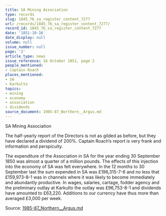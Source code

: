 ```yaml
---
title: SA Mining Association
type: records
slug: 1845_76_sa_register_content_7277
url: /records/1845_76_sa_register_content_7277/
record_id: 1845_76_sa_register_content_7277
date: '1851-10-16'
date_display: null
volume: null
issue_number: null
page: '2'
article_type: news
issue_reference: 16 October 1851, page 2
people_mentioned:
- Captain Roach
places_mentioned:
- SA
- Karkulto
topics:
- mining
- economy
- association
- dividends
source_document: 1985-87_Northern__Argus.md
---
```


SA Mining Association

The half-yearly report of the Directors is not as gilded as before, but they have declared a dividend of 200%.  Captain Roach’s report is very frank and information and perspicuity.

The expenditure of the Association in SA for the year ending 30 September 1850 was almost a quarter of a million pounds.  The effects of this injection into the economy of SA was felt everywhere.  In the 12 months to 30 September last the sum expended in SA was £196,315-7-6 and no less that £159,973-8-1 was in channels where it was likely to become immediately and abundantly productive.  In wages, salaries, cartage, fodder agency and the preliminary outlay at Karkulto the outlay was £96,753-8-1 and dividends have amounted to £63,220.  Additions to our currency have thus more than averaged £3,000 per week.


Source: [1985-87_Northern__Argus.md](/downloads/markdown/1985-87_Northern__Argus.md)
